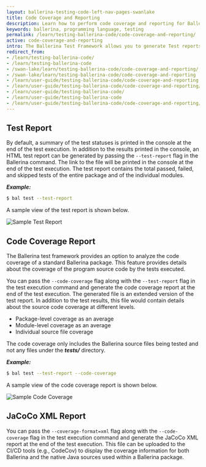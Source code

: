 ```yaml
---
layout: ballerina-testing-code-left-nav-pages-swanlake
title: Code Coverage and Reporting
description: Learn how to perform code coverage and reporting for Ballerina tests.
keywords: ballerina, programming language, testing
permalink: /learn/testing-ballerina-code/code-coverage-and-reporting/
active: code-coverage-and-reporting
intro: The Ballerina Test Framework allows you to generate Test reports and Code coverage reports for the executed tests.
redirect_from:
- /learn/testing-ballerina-code/
- /learn/testing-ballerina-code
- /swan-lake/learn/testing-ballerina-code/code-coverage-and-reporting/
- /swan-lake/learn/testing-ballerina-code/code-coverage-and-reporting
- /learn/user-guide/testing-ballerina-code/code-coverage-and-reporting
- /learn/user-guide/testing-ballerina-code/code-coverage-and-reporting/
- /learn/user-guide/testing-ballerina-code/
- /learn/user-guide/testing-ballerina-code
- /learn/user-guide/testing-ballerina-code/code-coverage-and-reporting/
---
```


## Test Report

By default, a summary of the test statuses is printed in the console at the end of the test execution.
In addition to the results printed in the console, an HTML test report can be generated by passing the `--test-report` flag in the Ballerina command. The link to the file will be printed in the console at the end of the test execution.
The test report contains the total passed, failed, and skipped tests of the entire package and of the individual modules.

***Example:***

```bash
$ bal test --test-report
```

A sample view of the test report is shown below.

![Sample Test Report](/learn/images/test-report.gif)

## Code Coverage Report

The Ballerina test framework provides an option to analyze the code coverage of a standard Ballerina package.
This feature provides details about the coverage of the program source code by the tests executed.

You can pass the `--code-coverage`  flag along with the `--test-report` flag in the test execution command and
 generate the code coverage report at the end of the test execution. The generated file is an extended version of the
  test report.
In addition to the test results, this file would contain details about the source code coverage at different levels.

*   Package-level coverage as an average
*   Module-level coverage as an average
*   Individual source file coverage

The code coverage only includes the Ballerina source files being tested and not any files under the **_tests/_** directory.

***Example:***

```bash
$ bal test --test-report --code-coverage
```

A sample view of the code coverage report is shown below.

![Sample Code Coverage](/learn/images/code-cov.gif)

## JaCoCo XML Report

You can pass the `--coverage-format=xml` flag along with the `--code-coverage` flag in the test execution command and
 generate the JaCoCo XML report at the end of the test execution.
 This file can be uploaded to the CI/CD tools (e.g., CodeCov) to display the coverage information for both Ballerina and
  the native Java sources used within a Ballerina package.
